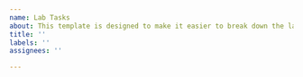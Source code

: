 ```yaml
---
name: Lab Tasks
about: This template is designed to make it easier to break down the lab into subtasks.
title: ''
labels: ''
assignees: ''

---
```



